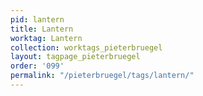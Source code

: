 ```yaml
---
pid: lantern
title: Lantern
worktag: Lantern
collection: worktags_pieterbruegel
layout: tagpage_pieterbruegel
order: '099'
permalink: "/pieterbruegel/tags/lantern/"
---
```

